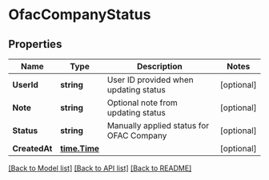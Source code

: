 # OfacCompanyStatus

## Properties
Name | Type | Description | Notes
------------ | ------------- | ------------- | -------------
**UserId** | **string** | User ID provided when updating status | [optional] 
**Note** | **string** | Optional note from updating status | [optional] 
**Status** | **string** | Manually applied status for OFAC Company | [optional] 
**CreatedAt** | [**time.Time**](time.Time.md) |  | [optional] 

[[Back to Model list]](../README.md#documentation-for-models) [[Back to API list]](../README.md#documentation-for-api-endpoints) [[Back to README]](../README.md)


